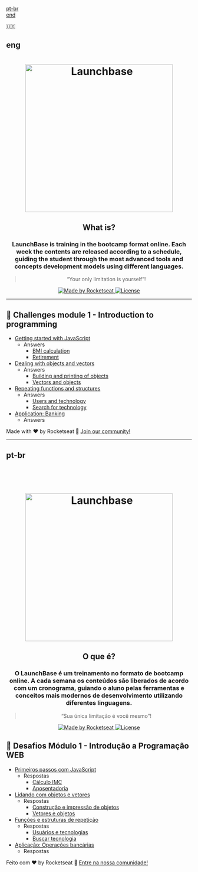 <a href="#pt-br">pt-br</a>
<br>
<a href="#eng">end</a>
<!-- Inglês -->

:us:

## eng 

<h1 align="center">
    <img alt="Launchbase" src="https://storage.googleapis.com/golden-wind/bootcamp-launchbase/logo.png" width="400px" />
</h1>

<h2 align="center">
    What is?
</h2>
<h3 align="center">
  LaunchBase is training in the bootcamp format
  online. Each week the contents are released according to a schedule,
  guiding the student through the most advanced tools and concepts
  development models using different languages.
</h3>

<blockquote align="center">“Your only limitation is yourself”!</blockquote>

<p align="center">

  <a href="https://rocketseat.com.br">
    <img alt="Made by Rocketseat" src="https://img.shields.io/badge/made%20by-Rocketseat-%23F8952D">
  </a>

  <a href="LICENSE" >
    <img alt="License" src="https://img.shields.io/badge/license-MIT-%23F8952D">
  </a>

</p>

------------------------------------------------------------------------------------

## 🚀 Challenges module 1 - Introduction to programming

- [Getting started with JavaScript](01-1-primeiros-passos-com-js.md)
    - Answers
        - [BMI calculation](https://github.com/jcblank/BootCamp_Launchbase/blob/master/introducao_programacao/calcula_imc.js)
        - [Retirement](https://github.com/jcblank/BootCamp_Launchbase/blob/master/introducao_programacao/aposentadoria.js)
- [Dealing with objects and vectors](01-2-lidando-com-objetos-e-vetores.md)
    - Answers
        - [Building and printing of objects](https://github.com/jcblank/BootCamp_Launchbase/blob/master/introducao_programacao/objetos_vetores.js)
        - [Vectors and objects](https://github.com/jcblank/BootCamp_Launchbase/blob/master/introducao_programacao/objetos_vetores2.js)
- [Repeating functions and structures](01-3-funcoes-e-estruturas-de-repeticao.md)
    - Answers
        - [Users and technology](https://github.com/jcblank/BootCamp_Launchbase/blob/master/introducao_programacao/usuarios_tecnologias.js)
        - [Search for technology](https://github.com/jcblank/BootCamp_Launchbase/blob/master/introducao_programacao/busca_tecnologia.js)
- [Application: Banking](01-4-aplicacao-operacoes-bancarias.md)
    - Answers


Made with ♥ by Rocketseat :wave: [Join our community!](https://discordapp.com/invite/gCRAFhc)

------------------------------------------------------------------------------------

<!-- Português -->
## pt-br
<br>
<br>
<h1 align="center">
    <img alt="Launchbase" src="https://storage.googleapis.com/golden-wind/bootcamp-launchbase/logo.png" width="400px" />
</h1>

<h2 align="center">
    O que é?
</h2>
<h3 align="center">
  O LaunchBase é um treinamento no formato de bootcamp
  online. A cada semana os conteúdos são liberados de acordo com um cronograma,
  guiando o aluno pelas ferramentas e conceitos mais
  modernos de desenvolvimento utilizando diferentes linguagens.
</h3>

<blockquote align="center">“Sua única limitação é você mesmo”!</blockquote>

<p align="center">

  <a href="https://rocketseat.com.br">
    <img alt="Made by Rocketseat" src="https://img.shields.io/badge/made%20by-Rocketseat-%23F8952D">
  </a>

  <a href="LICENSE" >
    <img alt="License" src="https://img.shields.io/badge/license-MIT-%23F8952D">
  </a>

</p>


## 🚀 Desafios Módulo 1 - Introdução a Programação WEB

- [Primeiros passos com JavaScript](01-1-primeiros-passos-com-js.md)
    - Respostas
        - [Cálculo IMC](https://github.com/jcblank/BootCamp_Launchbase/blob/master/introducao_programacao/calcula_imc.js)
        - [Aposentadoria](https://github.com/jcblank/BootCamp_Launchbase/blob/master/introducao_programacao/aposentadoria.js)
- [Lidando com objetos e vetores](01-2-lidando-com-objetos-e-vetores.md)
    - Respostas
        - [Construção e impressão de objetos](https://github.com/jcblank/BootCamp_Launchbase/blob/master/introducao_programacao/objetos_vetores.js)
        - [Vetores e objetos](https://github.com/jcblank/BootCamp_Launchbase/blob/master/introducao_programacao/objetos_vetores2.js)
- [Funções e estruturas de repetição](01-3-funcoes-e-estruturas-de-repeticao.md)
    - Respostas
        - [Usuários e tecnologias](https://github.com/jcblank/BootCamp_Launchbase/blob/master/introducao_programacao/usuarios_tecnologias.js)
        - [Buscar tecnologia](https://github.com/jcblank/BootCamp_Launchbase/blob/master/introducao_programacao/busca_tecnologia.js)
- [Aplicação: Operações bancárias](01-4-aplicacao-operacoes-bancarias.md)
    - Respostas


Feito com ♥ by Rocketseat :wave: [Entre na nossa comunidade!](https://discordapp.com/invite/gCRAFhc)
